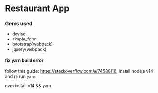 # Restaurant App


### Gems used

- devise
- simple_form
- bootstrap(webpack)
- jquery(webpack)

#### fix yarn build error
follow this guide: https://stackoverflow.com/a/74588116, install nodejs v14 and re run `yarn`

nvm install v14 && yarn
